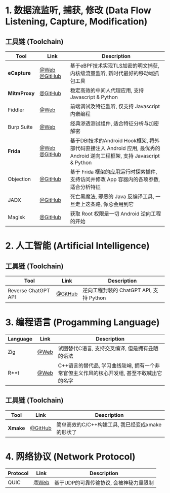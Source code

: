 # 1. 数据流监听, 捕获, 修改 (Data Flow Listening, Capture, Modification)
## 工具链 (Toolchain)
| Tool | Link | Description |
| ---- | ---- | ---- |
| __eCapture__ | [@Web](https://ecapture.cc/) [@GitHub](https://github.com/gojue/ecapture) | 基于eBPF技术实现TLS加密的明文捕获, 内核级流量监听, 新时代最好的移动端抓包工具 |
| __MitmProxy__ | [@GitHub](https://github.com/mitmproxy/mitmproxy) | 稳定高效的中间人代理应用, 支持 Javascript & Python |
| Fiddler | [@Web](https://www.telerik.com/fiddler) | 前端调试及特征监听, 仅支持 Javascript 内嵌编程 |
| Burp Suite | [@Web](https://portswigger.net/burp) | 经典渗透测试组件, 适合特征分析与加密解密 |
| __Frida__ | [@Web](https://frida.re/) [@GitHub](https://github.com/frida/frida) | 基于DBI技术的Android Hook框架, 将外部代码直接注入 Android 应用, 最优秀的 Android 逆向工程框架, 支持 Javascript & Python |
| Objection | [@GitHub](https://github.com/sensepost/objection) | 基于 Frida 框架的应用运行时探索插件, 支持访问并修改 App 容器内的各项参数, 适合分析特征 |
| JADX | [@GitHub](https://github.com/skylot/jadx) | 死亡黑魔法, 邪恶的 Java 反编译工具, 一旦走上这条路, 你总会用到它 |
| Magisk | [@GitHub](https://github.com/topjohnwu/Magisk) | 获取 Root 权限是一切 Android 逆向工程的开始 |

# 2. 人工智能 (Artificial Intelligence)
## 工具链 (Toolchain)
| Tool | Link | Description |
| ---- | ---- | ---- |
| Reverse ChatGPT API | [@GitHub](https://github.com/acheong08/ChatGPT) | 逆向工程封装的 ChatGPT API, 支持 Python |

# 3. 编程语言 (Progamming Language)
| Language | Link | Description |
| ---- | ---- | ---- |
| Zig | [@Web](https://ziglang.org/) | 试图替代C语言, 支持交叉编译, 但是拥有丑陋的语法 |
| R**t | [@Web](https://www.rust-lang.org/) | C++语言的替代品, 学习曲线陡峭, 拥有一个非常官僚主义作风的核心开发组, 甚至不敢喊出它的名字 |

## 工具链 (Toolchain)
| Tool | Link | Description |
| ---- | ---- | ---- |
| __Xmake__ | [@GitHub](https://github.com/xmake-io/xmake) | 简单高效的C/C++构建工具, 我已经变成xmake的形状了 |

# 4. 网络协议 (Network Protocol)
| Protocol | Link | Description |
| ---- | ---- | ---- |
| QUIC | [@Web](https://www.chromium.org/quic/) | 基于UDP的可靠传输协议, 会被神秘力量限制 |
